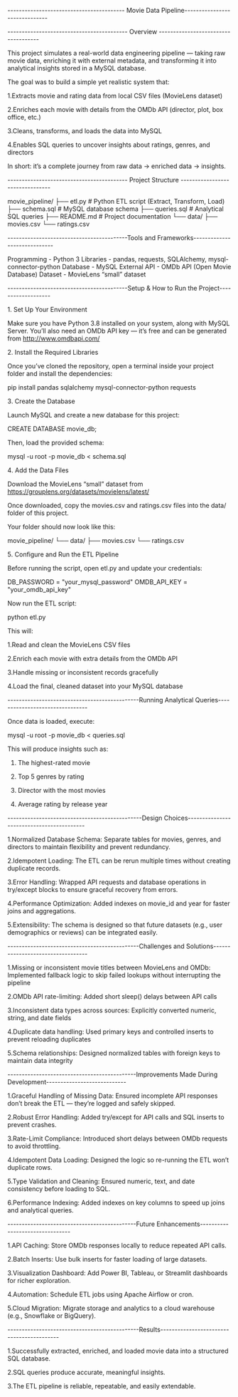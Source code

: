 ----------------------------------------- Movie Data Pipeline------------------------------

------------------------------------------   Overview     ------------------------------------

This project simulates a real-world data engineering pipeline — taking raw movie data, enriching it with external metadata, and transforming it into analytical insights stored in a MySQL database.

The goal was to build a simple yet realistic system that:

1.Extracts movie and rating data from local CSV files (MovieLens dataset)

2.Enriches each movie with details from the OMDb API (director, plot, box office, etc.)

3.Cleans, transforms, and loads the data into MySQL

4.Enables SQL queries to uncover insights about ratings, genres, and directors

In short: it’s a complete journey from raw data → enriched data → insights.

------------------------------------------ Project Structure --------------------------------

movie_pipeline/
├── etl.py          # Python ETL script (Extract, Transform, Load)
├── schema.sql      # MySQL database schema
├── queries.sql     # Analytical SQL queries
├── README.md       # Project documentation
└── data/
    ├── movies.csv
    └── ratings.csv

------------------------------------------Tools and Frameworks-----------------------------

Programming   - Python 3
Libraries	  - pandas, requests, SQLAlchemy, mysql-connector-python
Database	  - MySQL
External API  - OMDb API (Open Movie Database)
Dataset	      - MovieLens “small” dataset

------------------------------------------Setup & How to Run the Project-------------------

1️. Set Up Your Environment

Make sure you have Python 3.8 installed on your system, along with MySQL Server.
You’ll also need an OMDb API key — it’s free and can be generated from http://www.omdbapi.com/

2️. Install the Required Libraries

Once you’ve cloned the repository, open a terminal inside your project folder and install the dependencies:

pip install pandas sqlalchemy mysql-connector-python requests


3️. Create the Database

Launch MySQL and create a new database for this project:

CREATE DATABASE movie_db;

Then, load the provided schema:

mysql -u root -p movie_db < schema.sql

4️. Add the Data Files

Download the MovieLens “small” dataset from https://grouplens.org/datasets/movielens/latest/

Once downloaded, copy the movies.csv and ratings.csv files into the data/ folder of this project.

Your folder should now look like this:

movie_pipeline/
└── data/
    ├── movies.csv
    └── ratings.csv


5️. Configure and Run the ETL Pipeline

Before running the script, open etl.py and update your credentials:

DB_PASSWORD = "your_mysql_password"
OMDB_API_KEY = "your_omdb_api_key"

Now run the ETL script:

python etl.py

This will:

1.Read and clean the MovieLens CSV files

2.Enrich each movie with extra details from the OMDb API

3.Handle missing or inconsistent records gracefully

4.Load the final, cleaned dataset into your MySQL database


----------------------------------------------Running Analytical Queries--------------------------------

Once data is loaded, execute:

mysql -u root -p movie_db < queries.sql

This will produce insights such as:

1. The highest-rated movie

2. Top 5 genres by rating

3. Director with the most movies

4. Average rating by release year

-----------------------------------------------Design Choices------------------------------------------

1.Normalized Database Schema:
Separate tables for movies, genres, and directors to maintain flexibility and prevent redundancy.

2.Idempotent Loading:
The ETL can be rerun multiple times without creating duplicate records.

3.Error Handling:
Wrapped API requests and database operations in try/except blocks to ensure graceful recovery from errors.

4.Performance Optimization:
Added indexes on movie_id and year for faster joins and aggregations.

5.Extensibility:
The schema is designed so that future datasets (e.g., user demographics or reviews) can be integrated easily.


----------------------------------------------Challenges and Solutions----------------------------------

1.Missing or inconsistent movie titles between MovieLens and OMDb:
Implemented fallback logic to skip failed lookups without interrupting the pipeline

2.OMDb API rate-limiting:
Added short sleep() delays between API calls

3.Inconsistent data types across sources:
Explicitly converted numeric, string, and date fields

4.Duplicate data handling:
Used primary keys and controlled inserts to prevent reloading duplicates

5.Schema relationships:
Designed normalized tables with foreign keys to maintain data integrity


---------------------------------------------Improvements Made During Development----------------------------

1.Graceful Handling of Missing Data:
Ensured incomplete API responses don’t break the ETL — they’re logged and safely skipped.

2.Robust Error Handling:
Added try/except for API calls and SQL inserts to prevent crashes.

3.Rate-Limit Compliance:
Introduced short delays between OMDb requests to avoid throttling.

4.Idempotent Data Loading:
Designed the logic so re-running the ETL won’t duplicate rows.

5.Type Validation and Cleaning:
Ensured numeric, text, and date consistency before loading to SQL.

6.Performance Indexing:
Added indexes on key columns to speed up joins and analytical queries.


---------------------------------------------Future Enhancements--------------------------------

1.API Caching:
Store OMDb responses locally to reduce repeated API calls.

2.Batch Inserts:
Use bulk inserts for faster loading of large datasets.

3.Visualization Dashboard:
Add Power BI, Tableau, or Streamlit dashboards for richer exploration.

4.Automation:
Schedule ETL jobs using Apache Airflow or cron.

5.Cloud Migration:
Migrate storage and analytics to a cloud warehouse (e.g., Snowflake or BigQuery).

----------------------------------------------Results------------------------------------------

1.Successfully extracted, enriched, and loaded movie data into a structured SQL database.

2.SQL queries produce accurate, meaningful insights.

3.The ETL pipeline is reliable, repeatable, and easily extendable.